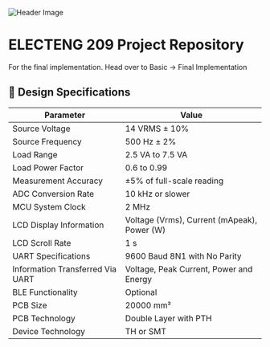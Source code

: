 ![Header Image](https://github.com/ee209-2020class/ee209-2020class.github.io/blob/master/ExtraInfo/logo.png)

# ELECTENG 209 Project Repository

For the final implementation. Head over to Basic -> Final Implementation

## 🎯 Design Specifications

| Parameter                        | Value                                       |
| -------------------------------- | ------------------------------------------- |
| Source Voltage                   | 14 VRMS ± 10%                               |
| Source Frequency                 | 500 Hz ± 2%                                 |
| Load Range                       | 2.5 VA to 7.5 VA                            |
| Load Power Factor                | 0.6 to 0.99                                 |
| Measurement Accuracy             | ±5% of full-scale reading                   |
| ADC Conversion Rate              | 10 kHz or slower                            |
| MCU System Clock                 | 2 MHz                                       |
| LCD Display Information          | Voltage (Vrms), Current (mApeak), Power (W) |
| LCD Scroll Rate                  | 1 s                                         |
| UART Specifications              | 9600 Baud 8N1 with No Parity                |
| Information Transferred Via UART | Voltage, Peak Current, Power and Energy     |
| BLE Functionality                | Optional                                    |
| PCB Size                         | 20000 mm²                                   |
| PCB Technology                   | Double Layer with PTH                       |
| Device Technology                | TH or SMT                                   |
